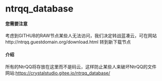 # ntrqq_database
#### 您需要注意
考虑到GITHUB的RAW节点某些人无法访问，我们决定转战蓝凑云，可在网站http://ntrqq.guestdomain.org/download.html 转到新下载节点
#### 介绍
所有的NtrQQ将存放在这里而不是码云，这样防止某些人来破坏NtrQQ的文件<br>
网站:https://crystalstudio.gitee.io/ntrqq_database/
